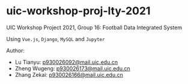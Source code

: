 # uic-workshop-proj-lty-2021
UIC Workshop Project 2021, Group 16: Football Data Integrated System

Using `Vue.js`, `Django`, `MySQL` and `Jupyter`

Author: 
  * Lu Tianyu: p930026092@mail.uic.edu.cn
  * Zheng Wugeng: p930026173@mail.uic.edu.cn
  * Zhang Zekai: p930026166@mail.uic.edu.cn
